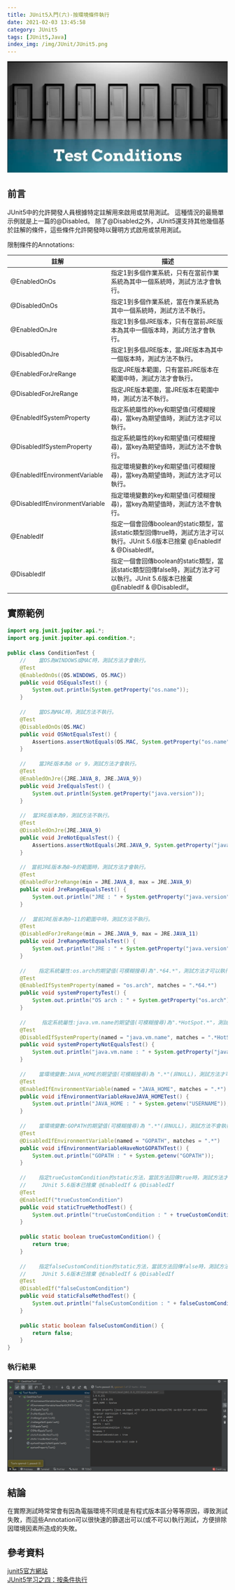 ```yaml
---
title: JUnit5入門(六)-按環境條件執行
date: 2021-02-03 13:45:58
category: JUnit5
tags: [JUnit5,Java]
index_img: /img/JUnit/JUnit5.png
---
```

![](/seawaterfoods/img/JUnit/TestConditions.png)
## 前言
JUnit5中的允許開發人員根據特定註解用來啟用或禁用測試。
這種情況的最簡單示例就是上一篇的@Disabled。
除了@Disabled之外，JUnit5還支持其他幾個基於註解的條件，這些條件允許開發時以聲明方式啟用或禁用測試。
<!-- more -->
限制條件的Annotations:

註解|描述
------|-------
@EnabledOnOs|指定1到多個作業系統，只有在當前作業系統為其中一個系統時，測試方法才會執行。
@DisabledOnOs|指定1到多個作業系統，當在作業系統為其中一個系統時，測試方法不執行。
@EnabledOnJre|指定1到多個JRE版本，只有在當前JRE版本為其中一個版本時，測試方法才會執行。
@DisabledOnJre|指定1到多個JRE版本，當JRE版本為其中一個版本時，測試方法不執行。
@EnabledForJreRange|指定JRE版本範圍，只有當前JRE版本在範圍中時，測試方法才會執行。
@DisabledForJreRange|指定JRE版本範圍，當JRE版本在範圍中時，測試方法不執行。
@EnabledIfSystemProperty|指定系統屬性的key和期望值(可模糊搜尋)，當key為期望值時，測試方法才可以執行。
@DisabledIfSystemProperty|指定系統屬性的key和期望值(可模糊搜尋)，當key為期望值時，測試方法不會執行。
@EnabledIfEnvironmentVariable|指定環境變數的key和期望值(可模糊搜尋)，當key為期望值時，測試方法才可以執行。
@DisabledIfEnvironmentVariable|指定環境變數的key和期望值(可模糊搜尋)，當key為期望值時，測試方法不會執行。
@EnabledIf|指定一個會回傳boolean的static類型，當該static類型回傳true時，測試方法才可以執行。JUnit 5.6版本已捨棄 @EnabledIf & @DisabledIf。
@DisabledIf|指定一個會回傳boolean的static類型，當該static類型回傳false時，測試方法才可以執行。JUnit 5.6版本已捨棄 @EnabledIf & @DisabledIf。

## 實際範例
```java
import org.junit.jupiter.api.*;
import org.junit.jupiter.api.condition.*;

public class ConditionTest {
    //    當OS為WINDOWS或MAC時，測試方法才會執行。
    @Test
    @EnabledOnOs({OS.WINDOWS, OS.MAC})
    public void OSEqualsTest() {
        System.out.println(System.getProperty("os.name"));
    }

    //    當OS為MAC時，測試方法不執行。
    @Test
    @DisabledOnOs(OS.MAC)
    public void OSNotEqualsTest() {
        Assertions.assertNotEquals(OS.MAC, System.getProperty("os.name"), "OS is MAC!");
    }

    //    當JRE版本為8 or 9，測試方法才會執行。
    @Test
    @EnabledOnJre({JRE.JAVA_8, JRE.JAVA_9})
    public void JreEqualsTest() {
        System.out.println(System.getProperty("java.version"));
    }

    //  當JRE版本為9，測試方法不執行。
    @Test
    @DisabledOnJre(JRE.JAVA_9)
    public void JreNotEqualsTest() {
        Assertions.assertNotEquals(JRE.JAVA_9, System.getProperty("java.version"), "JRE is 9!");
    }

    //　當前JRE版本為8~9的範圍時，測試方法才會執行。
    @Test
    @EnabledForJreRange(min = JRE.JAVA_8, max = JRE.JAVA_9)
    public void JreRangeEqualsTest() {
        System.out.println("JRE : " + System.getProperty("java.version"));
    }

    //  當前JRE版本為9~11的範圍中時，測試方法不執行。
    @Test
    @DisabledForJreRange(min = JRE.JAVA_9, max = JRE.JAVA_11)
    public void JreRangeNotEqualsTest() {
        System.out.println("JRE : " + System.getProperty("java.version"));
    }

    //    指定系統屬性:os.arch的期望值(可模糊搜尋)為".*64.*"，測試方法才可以執行。
    @Test
    @EnabledIfSystemProperty(named = "os.arch", matches = ".*64.*")
    public void systemPropertyTest() {
        System.out.println("OS arch : " + System.getProperty("os.arch"));
    }

    //     指定系統屬性:java.vm.name的期望值(可模糊搜尋)為".*HotSpot.*"，測試方法不會執行。
    @Test
    @DisabledIfSystemProperty(named = "java.vm.name", matches = ".*HotSpot.*")
    public void systemPropertyNotEqualsTest() {
        System.out.println("java.vm.name : " + System.getProperty("java.vm.name"));
    }

    //    當環境變數:JAVA_HOME的期望值(可模糊搜尋)為 ".*"(非NULL)，測試方法才可以執行。
    @Test
    @EnabledIfEnvironmentVariable(named = "JAVA_HOME", matches = ".*")
    public void ifEnvironmentVariableHaveJAVA_HOMETest() {
        System.out.println("JAVA_HOME : " + System.getenv("USERNAME"));
    }

    //    當環境變數:GOPATH的期望值(可模糊搜尋)為 ".*"(非NULL)，測試方法不會執行。
    @Test
    @DisabledIfEnvironmentVariable(named = "GOPATH", matches = ".*")
    public void ifEnvironmentVariableHaveNotGOPATHTest() {
        System.out.println("GOPATH : " + System.getenv("GOPATH"));
    }

    //    指定trueCustomCondition的static方法，當該方法回傳true時，測試方法才可以執行。
    //     JUnit 5.6版本已捨棄 @EnabledIf & @DisabledIf
    @Test
    @EnabledIf("trueCustomCondition")
    public void staticTrueMethodTest() {
        System.out.println("trueCustomCondition : " + trueCustomCondition());
    }

    public static boolean trueCustomCondition() {
        return true;
    }

    //    指定falseCustomCondition的static方法，當該方法回傳false時，測試方法才可以執行。
    //     JUnit 5.6版本已捨棄 @EnabledIf & @DisabledIf
    @Test
    @DisabledIf("falseCustomCondition")
    public void staticFalseMethodTest() {
        System.out.println("falseCustomCondition : " + falseCustomCondition());
    }

    public static boolean falseCustomCondition() {
        return false;
    }
}
```
### 執行結果
![](/seawaterfoods/img/JUnit/ConditionTest.png)

## 結論
在實際測試時常常會有因為電腦環境不同或是有程式版本區分等等原因，導致測試失敗，而這些Annotation可以很快速的篩選出可以(或不可以)執行測試，方便排除因環境因素所造成的失敗。
## 參考資料
[junit5官方網站](https://rumenz.com/java-topic/junit5/expected-exception-example/index.html "junit5")<br/>
[JUnit5学习之四：按条件执行](https://blog.csdn.net/boling_cavalry/article/details/108909107 "Conditional Test Execution")<br/>